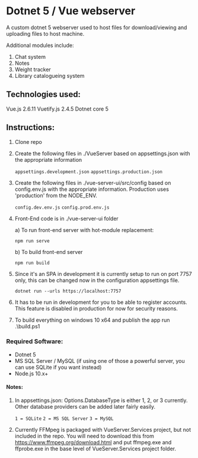 # Dotnet 5 / Vue webserver

A custom dotnet 5 webserver used to host files for download/viewing and uploading files to host machine.

Additional modules include:

1. Chat system
2. Notes
3. Weight tracker
4. Library catalogueing system

## Technologies used:

Vue.js 2.6.11
Vuetify.js 2.4.5
Dotnet core 5

## Instructions:

1. Clone repo

2. Create the following files in ./VueServer based on appsettings.json with the appropriate information

	`appsettings.development.json`
	`appsettings.production.json`

3. Create the following files in ./vue-server-ui/src/config based on config.env.js with the appropriate information. Production uses 'production' from the NODE_ENV.

	`config.dev.env.js`
	`config.prod.env.js`

4. Front-End code is in ./vue-server-ui folder
	
	a) To run front-end server with hot-module replacement:

	`npm run serve`
	
	b) To build front-end server
	
	`npm run build`

5. Since it's an SPA in development it is currently setup to run on port 7757 only, this can be changed now in the configuration appsettings file.

	`dotnet run --urls https://localhost:7757`

6. It has to be run in development for you to be able to register accounts. This feature is disabled in production for now for security reasons.

7. To build everything on windows 10 x64 and publish the app run .\build.ps1

### Required Software:

- Dotnet 5
- MS SQL Server / MySQL (if using one of those a powerful server, you can use SQLite if you want instead)
- Node.js 10.x+

#### Notes:

1. In appsettings.json: Options.DatabaseType is either 1, 2, or 3 currently. Other database providers can be added later fairly easily.

	`1 = SQLite`
	`2 = MS SQL Server`
	`3 = MySQL`

2. Currently FFMpeg is packaged with VueServer.Services project, but not included in the repo. You will need to download this from https://www.ffmpeg.org/download.html and put ffmpeg.exe and ffprobe.exe in the base level of VueServer.Services project folder.